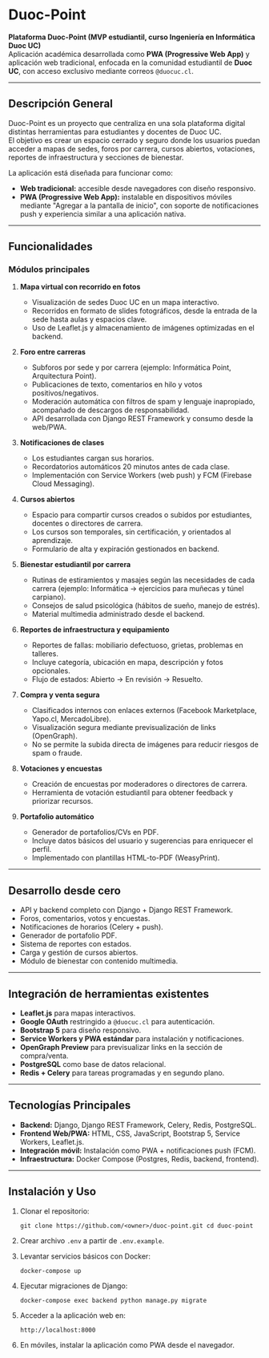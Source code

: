 # Duoc-Point

**Plataforma Duoc-Point (MVP estudiantil, curso Ingeniería en Informática Duoc UC)**  
Aplicación académica desarrollada como **PWA (Progressive Web App)** y aplicación web tradicional, enfocada en la comunidad estudiantil de **Duoc UC**, con acceso exclusivo mediante correos `@duocuc.cl`.

---

## Descripción General

Duoc-Point es un proyecto que centraliza en una sola plataforma digital distintas herramientas para estudiantes y docentes de Duoc UC.  
El objetivo es crear un espacio cerrado y seguro donde los usuarios puedan acceder a mapas de sedes, foros por carrera, cursos abiertos, votaciones, reportes de infraestructura y secciones de bienestar.

La aplicación está diseñada para funcionar como:

- **Web tradicional:** accesible desde navegadores con diseño responsivo.  
- **PWA (Progressive Web App):** instalable en dispositivos móviles mediante "Agregar a la pantalla de inicio", con soporte de notificaciones push y experiencia similar a una aplicación nativa.

---

## Funcionalidades

### Módulos principales

1. **Mapa virtual con recorrido en fotos**  
   - Visualización de sedes Duoc UC en un mapa interactivo.  
   - Recorridos en formato de slides fotográficos, desde la entrada de la sede hasta aulas y espacios clave.  
   - Uso de Leaflet.js y almacenamiento de imágenes optimizadas en el backend.

2. **Foro entre carreras**  
   - Subforos por sede y por carrera (ejemplo: Informática Point, Arquitectura Point).  
   - Publicaciones de texto, comentarios en hilo y votos positivos/negativos.  
   - Moderación automática con filtros de spam y lenguaje inapropiado, acompañado de descargos de responsabilidad.  
   - API desarrollada con Django REST Framework y consumo desde la web/PWA.

3. **Notificaciones de clases**  
   - Los estudiantes cargan sus horarios.  
   - Recordatorios automáticos 20 minutos antes de cada clase.  
   - Implementación con Service Workers (web push) y FCM (Firebase Cloud Messaging).

4. **Cursos abiertos**  
   - Espacio para compartir cursos creados o subidos por estudiantes, docentes o directores de carrera.  
   - Los cursos son temporales, sin certificación, y orientados al aprendizaje.  
   - Formulario de alta y expiración gestionados en backend.

5. **Bienestar estudiantil por carrera**  
   - Rutinas de estiramientos y masajes según las necesidades de cada carrera (ejemplo: Informática → ejercicios para muñecas y túnel carpiano).  
   - Consejos de salud psicológica (hábitos de sueño, manejo de estrés).  
   - Material multimedia administrado desde el backend.

6. **Reportes de infraestructura y equipamiento**  
   - Reportes de fallas: mobiliario defectuoso, grietas, problemas en talleres.  
   - Incluye categoría, ubicación en mapa, descripción y fotos opcionales.  
   - Flujo de estados: Abierto → En revisión → Resuelto.

7. **Compra y venta segura**  
   - Clasificados internos con enlaces externos (Facebook Marketplace, Yapo.cl, MercadoLibre).  
   - Visualización segura mediante previsualización de links (OpenGraph).  
   - No se permite la subida directa de imágenes para reducir riesgos de spam o fraude.

8. **Votaciones y encuestas**  
   - Creación de encuestas por moderadores o directores de carrera.  
   - Herramienta de votación estudiantil para obtener feedback y priorizar recursos.

9. **Portafolio automático**  
   - Generador de portafolios/CVs en PDF.  
   - Incluye datos básicos del usuario y sugerencias para enriquecer el perfil.  
   - Implementado con plantillas HTML-to-PDF (WeasyPrint).

---

## Desarrollo desde cero

- API y backend completo con Django + Django REST Framework.  
- Foros, comentarios, votos y encuestas.  
- Notificaciones de horarios (Celery + push).  
- Generador de portafolio PDF.  
- Sistema de reportes con estados.  
- Carga y gestión de cursos abiertos.  
- Módulo de bienestar con contenido multimedia.

---

## Integración de herramientas existentes

- **Leaflet.js** para mapas interactivos.  
- **Google OAuth** restringido a `@duocuc.cl` para autenticación.  
- **Bootstrap 5** para diseño responsivo.  
- **Service Workers y PWA estándar** para instalación y notificaciones.  
- **OpenGraph Preview** para previsualizar links en la sección de compra/venta.  
- **PostgreSQL** como base de datos relacional.  
- **Redis + Celery** para tareas programadas y en segundo plano.  

---

## Tecnologías Principales

- **Backend:** Django, Django REST Framework, Celery, Redis, PostgreSQL.  
- **Frontend Web/PWA:** HTML, CSS, JavaScript, Bootstrap 5, Service Workers, Leaflet.js.  
- **Integración móvil:** Instalación como PWA + notificaciones push (FCM).  
- **Infraestructura:** Docker Compose (Postgres, Redis, backend, frontend).  

---

## Instalación y Uso

1. Clonar el repositorio:

   `git clone https://github.com/<owner>/duoc-point.git
   cd duoc-point`

2. Crear archivo `.env` a partir de `.env.example`.

3. Levantar servicios básicos con Docker:

   `docker-compose up`

4. Ejecutar migraciones de Django:

   `docker-compose exec backend python manage.py migrate`

5. Acceder a la aplicación web en:

   `http://localhost:8000`

6. En móviles, instalar la aplicación como PWA desde el navegador.
